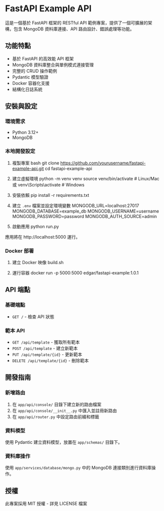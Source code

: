 # FastAPI Example API

這是一個基於 FastAPI 框架的 RESTful API 範例專案，提供了一個可擴展的架構，包含 MongoDB 資料庫連接、API 路由設計、錯誤處理等功能。

## 功能特點

- 基於 FastAPI 的高效能 API 框架
- MongoDB 資料庫整合與單例模式連接管理
- 完整的 CRUD 操作範例
- Pydantic 模型驗證
- Docker 容器化支援
- 結構化日誌系統

## 安裝與設定

### 環境需求

- Python 3.12+
- MongoDB

### 本地開發設定

1. 複製專案
bash git clone https://github.com/yourusername/fastapi-example-api.git
cd fastapi-example-api

2. 建立虛擬環境
python -m venv venv
source venv/bin/activate # Linux/Mac
或
venv\Scripts\activate # Windows

3. 安裝依賴
pip install -r requirements.txt

4. 建立 `.env` 檔案並設定環境變數
MONGODB_URL=localhost:27017
MONGODB_DATABASE=example_db
MONGODB_USERNAME=username
MONGODB_PASSWORD=password
MONGODB_AUTH_SOURCE=admin

1. 啟動應用
python run.py

應用將在 http://localhost:5000 運行。


### Docker 部署
1. 建立 Docker 映像
build.sh

2. 運行容器
docker run -p 5000:5000 edgar/fastapi-example:1.0.1

## API 端點

### 基礎端點

- `GET /` - 檢查 API 狀態

### 範本 API

- `GET /api/template` - 獲取所有範本
- `POST /api/template` - 建立新範本
- `PUT /api/template/{id}` - 更新範本
- `DELETE /api/template/{id}` - 刪除範本

## 開發指南

### 新增路由

1. 在 `app/api/console/` 目錄下建立新的路由檔案
2. 在 `app/api/console/__init__.py` 中匯入並註冊新路由
3. 在 `app/api/router.py` 中設定路由前綴和標籤

### 資料模型

使用 Pydantic 建立資料模型，放置在 `app/schemas/` 目錄下。

### 資料庫操作

使用 `app/services/database/mongo.py` 中的 MongoDB 連接類別進行資料庫操作。

## 授權

此專案採用 MIT 授權 - 詳見 LICENSE 檔案
